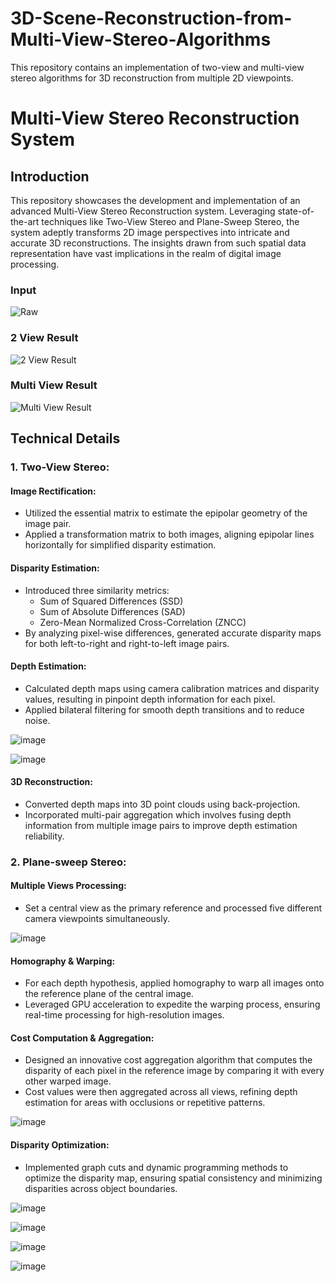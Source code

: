 # 3D-Scene-Reconstruction-from-Multi-View-Stereo-Algorithms
This repository contains an implementation of two-view and multi-view stereo algorithms for 3D reconstruction from multiple 2D viewpoints. 


# Multi-View Stereo Reconstruction System

## Introduction

This repository showcases the development and implementation of an advanced Multi-View Stereo Reconstruction system. Leveraging state-of-the-art techniques like Two-View Stereo and Plane-Sweep Stereo, the system adeptly transforms 2D image perspectives into intricate and accurate 3D reconstructions. The insights drawn from such spatial data representation have vast implications in the realm of digital image processing.


### Input
![Raw](images.gif)

### 2 View Result
![2 View Result](2View.gif)
### Multi View Result
![Multi View Result](Multiview.gif)
## Technical Details

### 1. Two-View Stereo:

#### Image Rectification:
- Utilized the essential matrix to estimate the epipolar geometry of the image pair.
- Applied a transformation matrix to both images, aligning epipolar lines horizontally for simplified disparity estimation.

#### Disparity Estimation:
- Introduced three similarity metrics:
  - Sum of Squared Differences (SSD)
  - Sum of Absolute Differences (SAD)
  - Zero-Mean Normalized Cross-Correlation (ZNCC)
- By analyzing pixel-wise differences, generated accurate disparity maps for both left-to-right and right-to-left image pairs.

#### Depth Estimation:
- Calculated depth maps using camera calibration matrices and disparity values, resulting in pinpoint depth information for each pixel.
- Applied bilateral filtering for smooth depth transitions and to reduce noise.

![image](https://github.com/Saibernard/3D-Scene-Reconstruction-from-Multi-View-Stereo-Algorithms/assets/112599512/5d077ee8-5552-498b-aad8-820b89171f0b)

![image](https://github.com/Saibernard/3D-Scene-Reconstruction-from-Multi-View-Stereo-Algorithms/assets/112599512/4cd1aad7-46b9-45e0-bce8-ef8daab737f4)


#### 3D Reconstruction:
- Converted depth maps into 3D point clouds using back-projection.
- Incorporated multi-pair aggregation which involves fusing depth information from multiple image pairs to improve depth estimation reliability.

### 2. Plane-sweep Stereo:

#### Multiple Views Processing:
- Set a central view as the primary reference and processed five different camera viewpoints simultaneously.

![image](https://github.com/Saibernard/3D-Scene-Reconstruction-from-Multi-View-Stereo-Algorithms/assets/112599512/8dd5f5b8-38bf-43c9-b7ce-1da2b49bcbfd)



#### Homography & Warping:
- For each depth hypothesis, applied homography to warp all images onto the reference plane of the central image.
- Leveraged GPU acceleration to expedite the warping process, ensuring real-time processing for high-resolution images.

#### Cost Computation & Aggregation:
- Designed an innovative cost aggregation algorithm that computes the disparity of each pixel in the reference image by comparing it with every other warped image.
- Cost values were then aggregated across all views, refining depth estimation for areas with occlusions or repetitive patterns.

![image](https://github.com/Saibernard/3D-Scene-Reconstruction-from-Multi-View-Stereo-Algorithms/assets/112599512/edc04a40-e61f-4145-8153-cadb60094292)

#### Disparity Optimization:
- Implemented graph cuts and dynamic programming methods to optimize the disparity map, ensuring spatial consistency and minimizing disparities across object boundaries.

![image](https://github.com/Saibernard/3D-Scene-Reconstruction-from-Multi-View-Stereo-Algorithms/assets/112599512/ab43f43f-e754-40a7-a9a3-de2fa6aee5b5)

![image](https://github.com/Saibernard/3D-Scene-Reconstruction-from-Multi-View-Stereo-Algorithms/assets/112599512/bf88b0b1-d47b-4aa8-ada9-6c4bfa1189ea)

![image](https://github.com/Saibernard/3D-Scene-Reconstruction-from-Multi-View-Stereo-Algorithms/assets/112599512/9ede7887-db1c-452b-80cb-d448462cf129)


![image](https://github.com/Saibernard/3D-Scene-Reconstruction-from-Multi-View-Stereo-Algorithms/assets/112599512/7c42796e-1489-47ba-a551-57bfc518a5b3)

